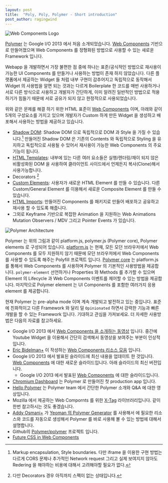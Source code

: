 ```yaml
---
layout: post
title:  "Poly, Poly, Polymer - Short introduction"
post_author: ragingwind
---
```


![Web Components Logo](http://www.polymer-project.org/images/logos/webcomponents.png)

[Polymer]( http://goo.gl/PcE1R ) 는 Google I/O 2013 에서 처음 소개되었습니다. [Web Components]( http://goo.gl/tZbhQ ) 기반으로 만들어졌으며 Web Components 를 정형화된 방법으로 사용할 수 있는 새로운 Framework 입니다.

Webapp 을 개발하면서 가장 불편한 점 중에 하나는 표준/공식적인 방법으로 재사용이 가능한 UI Components 를 만들거나 사용하는 방법이 존재 하지 않았습니다. 다른 플랫폼에서 제공하는 Widget 들 처럼 내부 구현이 감추어지고 독립적으로 동작해서 Widget 의 사용법을 알면 되는 것과는 다르게 Boilerplate 한 코드를 매번 사용하거나 서로 다른 방식으로 사용하고 개발자가 간단하게, 이미 알려진 일반적인 방법으로 적용하기가 힘들기 때문에 서로 공유가 되지 않고 한정적으로 사용되었습니다.

위와 같은 문제를 해결 하기 위한 HTML 표준이 [Web Components]( http://goo.gl/tZbhQ ) 이며, 아래와 같이 5개의 구성요소를 가지고 있으며 개발자가 Custom 하게 만든 Widget 을  생성하고 배포해서 사용하는 방법을 제공하고 있습니다.

  - [Shadow DOM]( http://goo.gl/3B0C4 ): Shadow DOM 으로 독립적으로 DOM 과 Style 을 가질 수 있습니다.[^1] 만들어진 Shadow DOM 은 기존의 Contents 와 독립적으로 Styling 을 유지하고 독립적으로 사용될 수 있어서 재사용이 가능한 Web Components 의 주요 기능이 됩니다.
  - [HTML Templates]( http://goo.gl/0VqcP ): 내부에 있는 다른 여러 요소들은 실행/렌더링/재이 되지 않은 비활성화된 DOM 을 사용하여 클라이언트 사이드에서 언제든지 복사(Clone)해서 사용가능합니다.
  - Decorators [^2]
  - [Custom Elements]( http://goo.gl/EaB7p ): 사용자가 새로운 HTML Element 를 만들 수 있습니다. 다른 Custom/General Element 를 이용해서 새로운 Composite Element 를 만들 수 있습니다.
  - [HTML Imports]( http://goo.gl/Bnh0JY ): 만들어진 Components 를 패키지로 만들어 배포하고 공유하고 재사용 할 수 있도록 해줍니다.
  - 그외로 Keyframe 기반으로 복잡한 Animation 을 지원하는 Web Animations Mutation Observers / MDV 그리고 Pointer Events 가 있습니다.

![Polymer Architecture](/media/polymer-arch.png)

Polymer 는 위의 그림과 같이 platform.js, polymer.js (Polymer core), Polymer elements 로 구성되어 있습니다. [platform.js]( http://goo.gl/Ell1s ) 는 현재, 모든 모던 브라우저에서 Web Components 를 모두 지원하지 않기 때문에 모던 브라우저에서 Web Components 를 사용할 수 있도록 해주는 Polyfill 프로젝트 입니다. [Polymer core](http://www.polymer-project.org/polymer.html) 는 platform.js 를 통해서 Web Components 를 사용하며 Polymer 의 기본적인 사용방법을 제공합니다. `polymer-element` 선언하거나 Properties 와 Methods 를 추가할 수 있으며 Element 의 Lifecycle 과 Web Components 이벤트를 제어할 수 있는 방법을 제공합니다. 마지막으로 Polymer element 는 UI Components 를 포함한 여러가지 응용 element 를 제공합니다.

현재 Polymer 는 pre-alpha mode 이며 계속 개발되고 발전하고 있는 중입니다. 표준에 친화적이고 다른 Framework 와 달리 덜 `Opinionated` 하면서 강력한 기능과 빠른 개발을 할 수 있는 Framework 입니다. 기대하고 관심을 가져보세요. 더 자세한 사용방법은 다음의 자료를 참고하세요.

  - Google I/O 2013 에서 [Web Components 을 소개하는 동영상]( http://goo.gl/xjRdBk ) 입니다. 중간에 Youtube Widget 을 이용해서 간단히 검색해서 동영상을 보여주는 부분이 인상적입니다.
  - [Eric Bidelman+]( http://goo.gl/v9uH5a ) 이 작성하는 [Web Components 리소스 모음]( http://goo.gl/oZ7WIb ) 입니다.
  - Google I/O 2013 에서 발표된 슬라이드에 최신 내용을 업데이트 한 것입니다. [Web Components]( http://goo.gl/Lfacj ) 에 대한 새로운 슬라이드입니다. 아래 슬라이드의 최신 버전입니다.
    - Google I/O 2013 에서 발표된 [Web Components]( http://goo.gl/50rV1c ) 에 대한 슬라이드입니다.
  - [Chromium Dashboard]( http://goo.gl/vulIi ) 는 Polymer 로 만들어진 첫 production app 입니다.
  - [Hello Polymer]( http://goo.gl/TfmnFL ) 는 Polymer team 에서 간단한 Polymer 소개와 Q&A 에 대한 영상입니다.
  - Mozilla 에서 제공하는 Web Compornts 를 위한 [X-Tag]( http://goo.gl/ZoYNXt ) 라이브러리입니다. 같이 한번 참고하시는 것도 좋겠습니다.
  - [Addy Osmani+]( http://goo.gl/mvuIi8 ) 가 [Yeoman 의 Polymer Generator]( http://goo.gl/qaTt1e ) 를 사용해서 에 필요한 리소스와 코드를 자동으로 생성해서 Polymer 를 바로 사용해 볼 수 있는 방법에 대해서 설명합니다.
  - Github의 [Polymer/polymer]( http://goo.gl/LvzGOy ) 프로젝트 입니다.
  - [Future CSS in Web Components]( http://goo.gl/SZlR42 )

[^1]: Markup encapsulation, Style boundaries. 다만 iframe 을 이용한 구현 방법는 다르게 CORS 문제나 추가적인 Network request 그리고 실제 보여지지 않아도 Redering 을 해야하는 비용에 대해서 고려해야할 필요가 없다.
[^2]: 다만 Decorators 경우 아직까지 스펙이 없는 상태입니다.
